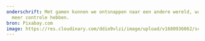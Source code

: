 ```yaml
---
onderschrift: Met gamen kunnen we ontsnappen naar een andere wereld, waarin we
  meer controle hebben.
bron: Pixabay.com
image: https://res.cloudinary.com/ddio9vlzi/image/upload/v1680936062/sciencegeek/posts/gamen-spaceships-escape-fantay.jpg
---
```


